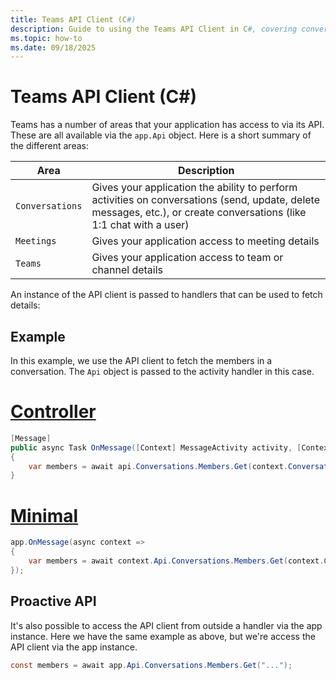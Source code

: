 ```yaml
---
title: Teams API Client (C#)
description: Guide to using the Teams API Client in C#, covering conversation management, meeting access, and team/channel operations through the app.Api object, with examples of both handler-based and proactive API usage.
ms.topic: how-to
ms.date: 09/18/2025
---
```


# Teams API Client (C#)

Teams has a number of areas that your application has access to via its API. These are all available via the `app.Api` object. Here is a short summary of the different areas:

| Area | Description |
|------|-------------|
| `Conversations` | Gives your application the ability to perform activities on conversations (send, update, delete messages, etc.), or create conversations (like 1:1 chat with a user) |
| `Meetings` | Gives your application access to meeting details |
| `Teams` | Gives your application access to team or channel details |


An instance of the API client is passed to handlers that can be used to fetch details:

## Example

In this example, we use the API client to fetch the members in a conversation. The `Api` object is passed to the activity handler in this case.

# [Controller](#tab/controller)
```csharp 
[Message]
public async Task OnMessage([Context] MessageActivity activity, [Context] ApiClient api)
{
    var members = await api.Conversations.Members.Get(context.Conversation.Id);
}
```

# [Minimal](#tab/minimal)
```csharp 
app.OnMessage(async context =>
{
    var members = await context.Api.Conversations.Members.Get(context.Conversation.Id);
});
```



## Proactive API

It's also possible to access the API client from outside a handler via the app instance. Here we have the same example as above, but we're access the API client via the app instance.

```csharp
const members = await app.Api.Conversations.Members.Get("...");
```
